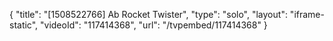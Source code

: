 {
    "title": "[1508522766] Ab Rocket Twister",
    "type": "solo",
    "layout": "iframe-static",
    "videoId": "117414368",
    "url": "\/tvpembed\/117414368"
}